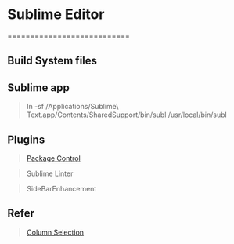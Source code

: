# Sublime Editor

===========================

## Build System files


## Sublime app

> ln -sf /Applications/Sublime\ Text.app/Contents/SharedSupport/bin/subl /usr/local/bin/subl

## Plugins

> [Package Control](https://packagecontrol.io)

> Sublime Linter

> SideBarEnhancement

## Refer

> [Column Selection](https://www.sublimetext.com/docs/2/column_selection.html)

